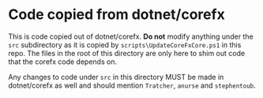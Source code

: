 ﻿# Code copied from dotnet/corefx

This is code copied out of dotnet/corefx. **Do not** modify anything under the `src` subdirectory as it is copied by `scripts\UpdateCoreFxCore.ps1` in this repo. The files in the root of this directory are only here to shim out code that the corefx code depends on.

Any changes to code under `src` in this directory MUST be made in dotnet/corefx as well and should mention `Tratcher`, `anurse` and `stephentoub`.